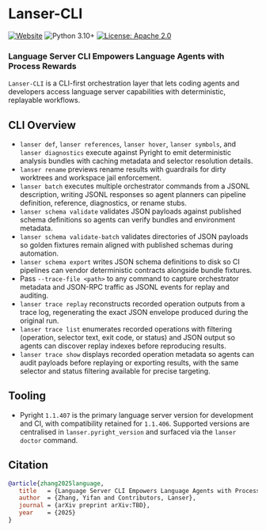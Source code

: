 # Lanser-CLI

[![Website](https://img.shields.io/badge/Project-Website-blue)](https://yifanzhang-pro.github.io/lanser-cli) 
![Python 3.10+](https://img.shields.io/badge/python-3.12-green.svg)
[![License: Apache 2.0](https://img.shields.io/badge/License-Apache_2.0-yellow.svg)](https://opensource.org/license/apache-2-0)

### Language Server CLI Empowers Language Agents with Process Rewards

`Lanser-CLI` is a CLI-first orchestration layer that lets coding agents and developers access
language server capabilities with deterministic, replayable workflows. 

## CLI Overview

- `lanser def`, `lanser references`, `lanser hover`, `lanser symbols`, and `lanser diagnostics`
  execute against Pyright to emit deterministic analysis bundles with caching
  metadata and selector resolution details.
- `lanser rename` previews rename results with guardrails for dirty worktrees and
  workspace jail enforcement.
- `lanser batch` executes multiple orchestrator commands from a JSONL description,
  writing JSONL responses so agent planners can pipeline definition, reference,
  diagnostics, or rename stubs.
- `lanser schema validate` validates JSON payloads against published schema
  definitions so agents can verify bundles and environment metadata.
- `lanser schema validate-batch` validates directories of JSON payloads so
  golden fixtures remain aligned with published schemas during automation.
- `lanser schema export` writes JSON schema definitions to disk so CI pipelines
  can vendor deterministic contracts alongside bundle fixtures.
- Pass `--trace-file <path>` to any command to capture orchestrator metadata and
  JSON-RPC traffic as JSONL events for replay and auditing.
- `lanser trace replay` reconstructs recorded operation outputs from a trace log,
  regenerating the exact JSON envelope produced during the original run.
- `lanser trace list` enumerates recorded operations with filtering (operation,
  selector text, exit code, or status) and JSON output so agents can discover replay indexes
  before reproducing results.
- `lanser trace show` displays recorded operation metadata so agents can audit
  payloads before replaying or exporting results, with the same selector and
  status filtering available for precise targeting.

## Tooling

- Pyright `1.1.407` is the primary language server version for development and
  CI, with compatibility retained for `1.1.406`. Supported versions are
  centralised in `lanser.pyright_version` and surfaced via the `lanser doctor`
  command.

## Citation

```bibtex
@article{zhang2025language,
   title   = {Language Server CLI Empowers Language Agents with Process Rewards},
   author  = {Zhang, Yifan and Contributors, Lanser},
   journal = {arXiv preprint arXiv:TBD},
   year    = {2025}
}
```
